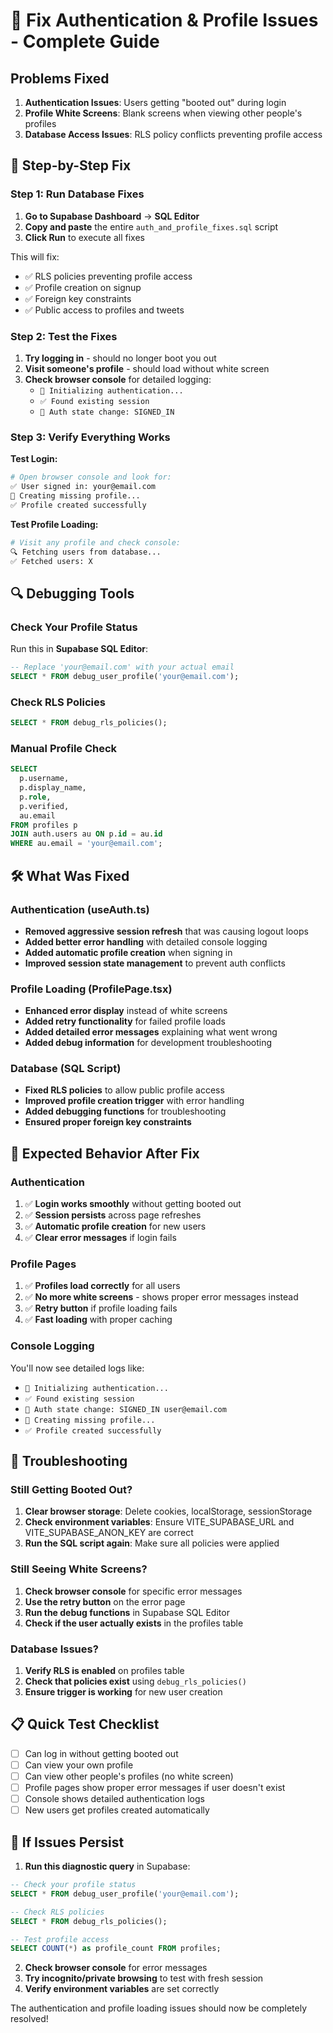 # 🔧 Fix Authentication & Profile Issues - Complete Guide

## Problems Fixed

1. **Authentication Issues**: Users getting "booted out" during login
2. **Profile White Screens**: Blank screens when viewing other people's profiles  
3. **Database Access Issues**: RLS policy conflicts preventing profile access

## 🚀 Step-by-Step Fix

### Step 1: Run Database Fixes

1. **Go to Supabase Dashboard** → **SQL Editor**
2. **Copy and paste** the entire `auth_and_profile_fixes.sql` script
3. **Click Run** to execute all fixes

This will fix:
- ✅ RLS policies preventing profile access
- ✅ Profile creation on signup
- ✅ Foreign key constraints
- ✅ Public access to profiles and tweets

### Step 2: Test the Fixes

1. **Try logging in** - should no longer boot you out
2. **Visit someone's profile** - should load without white screen
3. **Check browser console** for detailed logging:
   - `🔐 Initializing authentication...`
   - `✅ Found existing session`
   - `🔄 Auth state change: SIGNED_IN`

### Step 3: Verify Everything Works

**Test Login:**
```bash
# Open browser console and look for:
✅ User signed in: your@email.com
📝 Creating missing profile...
✅ Profile created successfully
```

**Test Profile Loading:**
```bash
# Visit any profile and check console:
🔍 Fetching users from database...
✅ Fetched users: X
```

## 🔍 Debugging Tools

### Check Your Profile Status
Run this in **Supabase SQL Editor**:
```sql
-- Replace 'your@email.com' with your actual email
SELECT * FROM debug_user_profile('your@email.com');
```

### Check RLS Policies
```sql
SELECT * FROM debug_rls_policies();
```

### Manual Profile Check
```sql
SELECT 
  p.username,
  p.display_name,
  p.role,
  p.verified,
  au.email
FROM profiles p
JOIN auth.users au ON p.id = au.id
WHERE au.email = 'your@email.com';
```

## 🛠️ What Was Fixed

### Authentication (useAuth.ts)
- **Removed aggressive session refresh** that was causing logout loops
- **Added better error handling** with detailed console logging
- **Added automatic profile creation** when signing in
- **Improved session state management** to prevent auth conflicts

### Profile Loading (ProfilePage.tsx)
- **Enhanced error display** instead of white screens
- **Added retry functionality** for failed profile loads  
- **Added detailed error messages** explaining what went wrong
- **Added debug information** for development troubleshooting

### Database (SQL Script)
- **Fixed RLS policies** to allow public profile access
- **Improved profile creation trigger** with error handling
- **Added debugging functions** for troubleshooting
- **Ensured proper foreign key constraints**

## 🎯 Expected Behavior After Fix

### Authentication
1. ✅ **Login works smoothly** without getting booted out
2. ✅ **Session persists** across page refreshes
3. ✅ **Automatic profile creation** for new users
4. ✅ **Clear error messages** if login fails

### Profile Pages
1. ✅ **Profiles load correctly** for all users
2. ✅ **No more white screens** - shows proper error messages instead
3. ✅ **Retry button** if profile loading fails
4. ✅ **Fast loading** with proper caching

### Console Logging
You'll now see detailed logs like:
- `🔐 Initializing authentication...`
- `✅ Found existing session`
- `🔄 Auth state change: SIGNED_IN user@email.com`
- `📝 Creating missing profile...`
- `✅ Profile created successfully`

## 🚨 Troubleshooting

### Still Getting Booted Out?
1. **Clear browser storage**: Delete cookies, localStorage, sessionStorage
2. **Check environment variables**: Ensure VITE_SUPABASE_URL and VITE_SUPABASE_ANON_KEY are correct
3. **Run the SQL script again**: Make sure all policies were applied

### Still Seeing White Screens?
1. **Check browser console** for specific error messages
2. **Use the retry button** on the error page
3. **Run the debug functions** in Supabase SQL Editor
4. **Check if the user actually exists** in the profiles table

### Database Issues?
1. **Verify RLS is enabled** on profiles table
2. **Check that policies exist** using `debug_rls_policies()`
3. **Ensure trigger is working** for new user creation

## 📋 Quick Test Checklist

- [ ] Can log in without getting booted out
- [ ] Can view your own profile
- [ ] Can view other people's profiles (no white screen)
- [ ] Profile pages show proper error messages if user doesn't exist
- [ ] Console shows detailed authentication logs
- [ ] New users get profiles created automatically

## 🔄 If Issues Persist

1. **Run this diagnostic query** in Supabase:
```sql
-- Check your profile status
SELECT * FROM debug_user_profile('your@email.com');

-- Check RLS policies
SELECT * FROM debug_rls_policies();

-- Test profile access
SELECT COUNT(*) as profile_count FROM profiles;
```

2. **Check browser console** for error messages
3. **Try incognito/private browsing** to test with fresh session
4. **Verify environment variables** are set correctly

The authentication and profile loading issues should now be completely resolved! 